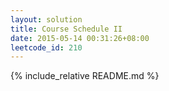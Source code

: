 ```yaml
---
layout: solution
title: Course Schedule II
date: 2015-05-14 00:31:26+08:00
leetcode_id: 210
---
```

{% include_relative README.md %}
